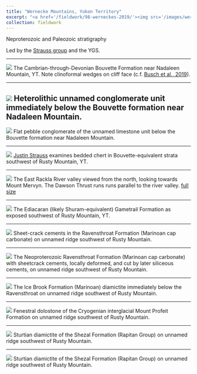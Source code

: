 ```yaml
---
title: "Wernecke Mountains, Yukon Territory"
excerpt: "<a href='/fieldwork/98-werneckes-2019/'><img src='/images/werneckes/RacklaPanorama.jpg'></a>The East Rackla River valley viewed from the north, looking towards Mount Mervyn. The Dawson Thrust runs runs parallel to the river valley."
collection: fieldwork
---
```

Neproterozoic and Paleozoic stratigraphy

Led by the [Strauss group](https://sites.dartmouth.edu/strausslab/) and the YGS.

---

<a href='/images/werneckes/NadaleenPanorama.jpg'><img src='/images/werneckes/NadaleenPanorama.jpg'></a>
The Cambrian-through-Devonian Bouvette Formation near Nadaleen Mountain, YT. Note clinoformal wedges on cliff face (c.f. [Busch et al., 2019](https://data.geology.gov.yk.ca/Reference/81645)).

---

<a href='/images/werneckes/UnnamedConglomerate.jpg'><img src='/images/werneckes/UnnamedConglomerate.jpg'></a>
Heterolithic unnamed conglomerate unit immediately below the Bouvette formation near Nadaleen Mountain.
---  

<a href='/images/werneckes/UnnamedFlatPebbleConglomerate.jpg'><img src='/images/werneckes/UnnamedFlatPebbleConglomerate.jpg'></a>
Flat pebble conglomerate of the unnamed limestone unit below the Bouvette formation near Nadaleen Mountain.

---

<a href='/images/werneckes/BouvetteChert.jpg'><img src='/images/werneckes/BouvetteChert.jpg'></a>
[Justin Strauss](https://faculty-directory.dartmouth.edu/justin-v-strauss) examines bedded chert in Bouvette-equivalent strata southwest of Rusty Mountain, YT.


---

<a href='/images/werneckes/RacklaPanorama.jpg'><img src='/images/werneckes/RacklaPanorama.jpg'></a>
The East Rackla River valley viewed from the north, looking towards Mount Mervyn. The Dawson Thrust runs runs parallel to the river valley. <a href='/images/werneckes/RacklaPanoramaFull.jpg'>full size</a>

---

<a href='/images/werneckes/GameTrailFm.jpg'><img src='/images/werneckes/GameTrailFm.jpg'></a>
The Ediacaran (likely Shuram-equivalent) Gametrail Formation as exposed southwest of Rusty Mountain, YT.

---

<a href='/images/werneckes/RavensthroatSheetcracks.jpg'><img src='/images/werneckes/RavensthroatSheetcracks.jpg'></a>
Sheet-crack cements in the Ravensthroat Formation (Marinoan cap carbonate) on unnamed ridge southwest of Rusty Mountain.

---

<a href='/images/werneckes/RavensthroatSheetcrackPanorama.jpg'><img src='/images/werneckes/RavensthroatSheetcrackPanorama.jpg'></a>
The Neoproterozoic Ravensthroat Formation (Marinoan cap carbonate) with sheetcrack cements, locally deformed, and cut by later siliceous cements, on unnamed ridge southwest of Rusty Mountain.

---

<a href='/images/werneckes/IceBrookDiamictite.jpg'><img src='/images/werneckes/IceBrookDiamictite.jpg'></a>
The Ice Brook Formation (Marinoan) diamictite immediately below the Ravensthroat on unnamed ridge southwest of Rusty Mountain.

---

<a href='/images/werneckes/ProfeitInterglacial.jpg'><img src='/images/werneckes/ProfeitInterglacial.jpg'></a>
Fenestral dolostone of the Cryogenian interglacial Mount Profeit Formation on unnamed ridge southwest of Rusty Mountain.

---

<a href='/images/werneckes/ShezalDiamictite1.jpg'><img src='/images/werneckes/ShezalDiamictite1.jpg'></a>
Sturtian diamictite of the Shezal Formation (Rapitan Group) on unnamed ridge southwest of Rusty Mountain.

---

<a href='/images/werneckes/ShezalDiamictite2.jpg'><img src='/images/werneckes/ShezalDiamictite2.jpg'></a>
Sturtian diamictite of the Shezal Formation (Rapitan Group) on unnamed ridge southwest of Rusty Mountain.
